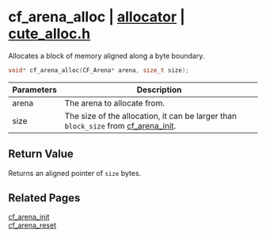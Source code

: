 # cf_arena_alloc | [allocator](https://github.com/RandyGaul/cute_framework/blob/master/docs/allocator_readme.md) | [cute_alloc.h](https://github.com/RandyGaul/cute_framework/blob/master/include/cute_alloc.h)

Allocates a block of memory aligned along a byte boundary.

```cpp
void* cf_arena_alloc(CF_Arena* arena, size_t size);
```

Parameters | Description
--- | ---
arena | The arena to allocate from.
size | The size of the allocation, it can be larger than `block_size` from [cf_arena_init](https://github.com/RandyGaul/cute_framework/blob/master/docs/allocator/cf_arena_init.md).

## Return Value

Returns an aligned pointer of `size` bytes.

## Related Pages

[cf_arena_init](https://github.com/RandyGaul/cute_framework/blob/master/docs/allocator/cf_arena_init.md)  
[cf_arena_reset](https://github.com/RandyGaul/cute_framework/blob/master/docs/allocator/cf_arena_reset.md)  
